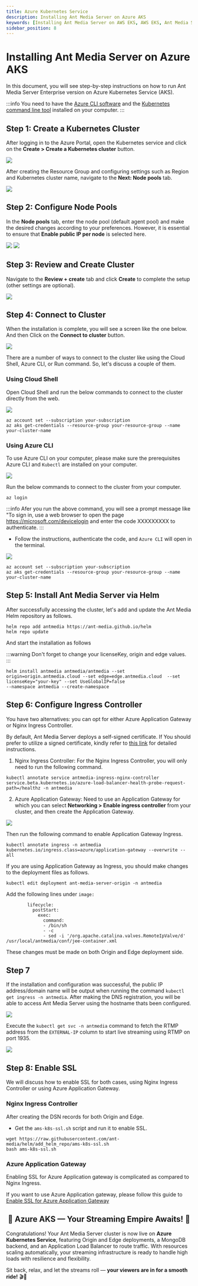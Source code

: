 ```yaml
---
title: Azure Kubernetes Service 
description: Installing Ant Media Server on Azure AKS 
keywords: [Installing Ant Media Server on AWS EKS, AWS EKS, Ant Media Server Documentation, Ant Media Server Tutorials]
sidebar_position: 8
---
```


# Installing Ant Media Server on Azure AKS

In this document, you will see step-by-step instructions on how to run Ant Media Server Enterprise version on Azure Kubernetes Service (AKS).

:::info
You need to have the [Azure CLI software](https://learn.microsoft.com/en-us/cli/azure/install-azure-cli) and the [Kubernetes command line tool](https://kubernetes.io/docs/tasks/tools/) installed on your computer.
:::

## Step 1: Create a Kubernetes Cluster

After logging in to the Azure Portal, open the Kubernetes service and click on the **Create > Create a Kubernetes cluster** button.

![](@site/static/img/azure-aks/azure-aks-1.png)

After creating the Resource Group and configuring settings such as Region and Kubernetes cluster name, navigate to the **Next: Node pools** tab.

![](@site/static/img/azure-aks/azure-aks-2.png)

## Step 2: Configure Node Pools

In the **Node pools** tab, enter the node pool (default agent pool) and make the desired changes according to your preferences. However, it is essential to ensure that **Enable public IP per node** is selected here.

![](@site/static/img/azure-aks/azure-aks-3-1.png)
![](@site/static/img/azure-aks/azure-aks-3-2.png)

## Step 3: Review and Create Cluster

Navigate to the **Review + create** tab and click **Create** to complete the setup (other settings are optional).

![](@site/static/img/azure-aks/azure-aks-4.png)

## Step 4: Connect to Cluster

When the installation is complete, you will see a screen like the one below. And then Click on the **Connect to cluster** button.

![](@site/static/img/azure-aks/azure-aks-5-1.png)

There are a number of ways to connect to the cluster like using the Cloud Shell, Azure CLI, or Run command. So, let's discuss a couple of them.

### Using Cloud Shell

Open Cloud Shell and run the below commands to connect to the cluster directly from the web.

![](@site/static/img/azure-aks/using-cloud-shell.png)

```
az account set --subscription your-subscription
az aks get-credentials --resource-group your-resource-group --name your-cluster-name
```

### Using Azure CLI

To use Azure CLI on your computer, please make sure the prerequisites Azure CLI and `Kubectl` are installed on your computer.

![](@site/static/img/azure-aks/using-azure-cli.png)

Run the below commands to connect to the cluster from your computer.
```
az login
```
:::info
Afer you run the above command, you will see a prompt message like "To sign in, use a web browser to open the page https://microsoft.com/devicelogin and enter the code XXXXXXXXX to authenticate.
:::

- Follow the instructions, authenticate the code, and `Azure CLI` will open in the terminal.

![](@site/static/img/azure-aks/azure-cli-success.png)

```
az account set --subscription your-subscription
az aks get-credentials --resource-group your-resource-group --name your-cluster-name
```

## Step 5: Install Ant Media Server via Helm

After successfully accessing the cluster, let's add and update the Ant Media Helm repository as follows.

```
helm repo add antmedia https://ant-media.github.io/helm
helm repo update
```

And start the installation as follows

:::warning
Don't forget to change your licenseKey, origin and edge values.
:::

```
helm install antmedia antmedia/antmedia --set origin=origin.antmedia.cloud --set edge=edge.antmedia.cloud  --set licenseKey="your-key" --set UseGlobalIP=false 
--namespace antmedia --create-namespace
```

## Step 6: Configure Ingress Controller

You have two alternatives: you can opt for either Azure Application Gateway or Nginx Ingress Controller.

By default, Ant Media Server deploys a self-signed certificate. If You should prefer to utilize a signed certificate, kindly refer to [this link](https://antmedia.io/docs/guides/clustering-and-scaling/kubernetes/deploy-ams-on-kubernetes/#install-an-ssl-certificate) for detailed instructions.


1. Nginx Ingress Controller: For the Nginx Ingress Controller, you will only need to run the following command.

```
kubectl annotate service antmedia-ingress-nginx-controller service.beta.kubernetes.io/azure-load-balancer-health-probe-request-path=/healthz -n antmedia
```


2. Azure Application Gateway: Need to use an Application Gateway for which you can select **Networking > Enable ingress controller** from your cluster, and then create the Application Gateway.

![](@site/static/img/azure-aks/azure-aks-7.png)

Then run the following command to enable Application Gateway Ingress.

```shell
kubectl annotate ingress -n antmedia kubernetes.io/ingress.class=azure/application-gateway --overwrite --all
```
If you are using Application Gateway as Ingress, you should make changes to the deployment files as follows.
```
kubectl edit deployment ant-media-server-origin -n antmedia
```
Add the following lines under `image:`

```
        lifecycle:
          postStart:
            exec:
              command:
              - /bin/sh
              - -c
              - sed -i '/org.apache.catalina.valves.RemoteIpValve/d' /usr/local/antmedia/conf/jee-container.xml
```
These changes must be made on both Origin and Edge deployment side.

## Step 7

If the installation and configuration was successful, the public IP address/domain name will be output when running the command `kubectl get ingress -n antmedia`. After making the DNS registration, you will be able to access Ant Media Server using the hostname thats been configured.

![](@site/static/img/azure-aks/azure-aks-8-1.png)

Execute the `kubectl get svc -n antmedia` command to fetch the RTMP address from the `EXTERNAL-IP` column to start live streaming using RTMP on port 1935.

![](@site/static/img/azure-aks/azure-aks-8-2.png)

## Step 8: Enable SSL
We will discuss how to enable SSL for both cases, using Nginx Ingress Controller or using Azure Application Gateway.

### Nginx Ingress Controller
After creating the DSN records for both Origin and Edge.
- Get the `ams-k8s-ssl.sh` script and run it to enable SSL.
```
wget https://raw.githubusercontent.com/ant-media/helm/add_helm_repo/ams-k8s-ssl.sh
bash ams-k8s-ssl.sh
```

### Azure Application Gateway
Enabling SSL for Azure Application gateway is complicated as compared to Nginx Ingress.

If you want to use Azure Application gateway, please follow this guide to [Enable SSL for Azure Application Gateway](https://antmedia.io/ssl-for-azure-app-gateway-for-scaling-azure-ant-media/)

<div align="center">
  <h2> 🎉 Azure AKS — Your Streaming Empire Awaits! 🚀 </h2>
</div>

Congratulations! Your Ant Media Server cluster is now live on **Azure Kubernetes Service**, featuring Origin and Edge deployments, a MongoDB backend, and an Application Load Balancer to route traffic. With resources scaling automatically, your streaming infrastructure is ready to handle high loads with resilience and flexibility.

Sit back, relax, and let the streams roll — **your viewers are in for a smooth ride!** 🎬🚀
